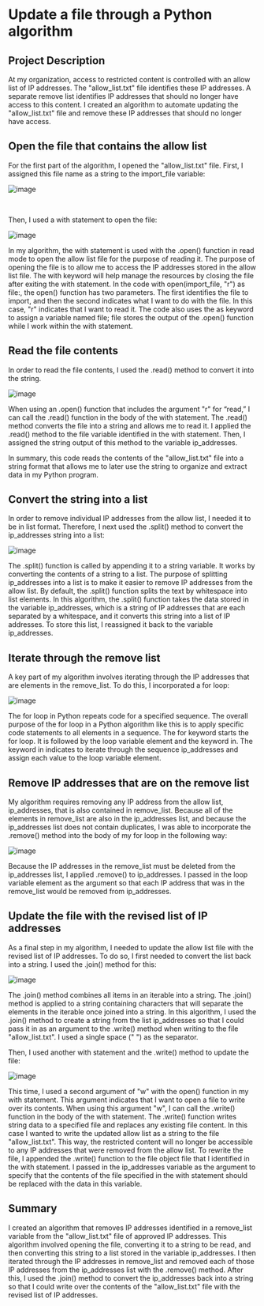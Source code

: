 <h1>Update a file through a Python algorithm</h1>


<h2>Project Description</h2>
At my organization, access to restricted content is controlled with an allow list of IP addresses. The "allow_list.txt" file identifies these IP addresses. A separate remove list identifies IP addresses that should no longer have access to this content. I created an algorithm to automate updating the "allow_list.txt" file and remove these IP addresses that should no longer have access.
<br />

<h2>Open the file that contains the allow list</h2>

For the first part of the algorithm, I opened the "allow_list.txt" file. First, I assigned this file name as a string to the import_file variable:

![image](https://github.com/eleasel/PythonFileUpdate/assets/101367394/0e322e68-14a9-4d99-9929-b973fb4bb8b7)

<br />

Then, I used a with statement to open the file:

![image](https://github.com/eleasel/PythonFileUpdate/assets/101367394/7c298410-b779-4ddc-89f3-50dda3138a1a)

In my algorithm, the with statement is used with the .open() function in read mode to open the allow list file for the purpose of reading it. The purpose of opening the file is to allow me to access the IP addresses stored in the allow list file. The with keyword will help manage the resources by closing the file after exiting the with statement. In the code with open(import_file, "r") as file:, the open() function has two parameters. The first identifies the file to import, and then the second indicates what I want to do with the file. In this case, "r" indicates that I want to read it. The code also uses the as keyword to assign a variable named file; file stores the output of the .open() function while I work within the with statement.

<h2>Read the file contents</h2>
In order to read the file contents, I used the .read() method to convert it into the string.

![image](https://github.com/eleasel/PythonFileUpdate/assets/101367394/b9df522d-6499-4deb-829c-602396218c0d)

When using an .open() function that includes the argument "r" for “read,” I can call the .read() function in the body of the with statement. The .read() method converts the file into a string and allows me to read it. I applied the .read() method to the file variable identified in the with statement. Then, I assigned the string output of this method to the variable ip_addresses. 

In summary, this code reads the contents of the "allow_list.txt" file into a string format that allows me to later use the string to organize and extract data in my Python program.

<h2>Convert the string into a list</h2>

In order to remove individual IP addresses from the allow list, I needed it to be in list format. Therefore, I next used the .split() method to convert the ip_addresses string into a list:

 ![image](https://github.com/eleasel/PythonFileUpdate/assets/101367394/6dd6f692-f92f-419d-8c67-bb7b46271ef0)

The .split() function is called by appending it to a string variable. It works by converting the contents of a string to a list. The purpose of splitting ip_addresses into a list is to make it easier to remove IP addresses from the allow list. By default, the .split() function splits the text by whitespace into list elements. In this algorithm, the .split() function takes the data stored in the variable ip_addresses, which is a string of IP addresses that are each separated by a whitespace, and it converts this string into a list of IP addresses. To store this list, I reassigned it back to the variable ip_addresses. 

<h2>Iterate through the remove list</h2>
A key part of my algorithm involves iterating through the IP addresses that are elements in the remove_list. To do this, I incorporated a for loop:

![image](https://github.com/eleasel/PythonFileUpdate/assets/101367394/9a5b25d5-b612-4370-9e68-232a31b9684f)


The for loop in Python repeats code for a specified sequence. The overall purpose of the for loop in a Python algorithm like this is to apply specific code statements to all elements in a sequence. The for keyword starts the for loop. It is followed by the loop variable element and the keyword in. The keyword in indicates to iterate through the sequence ip_addresses and assign each value to the loop variable element. 

<h2>Remove IP addresses that are on the remove list</h2>
My algorithm requires removing any IP address from the allow list, ip_addresses, that is also contained in remove_list. Because all of the elements in remove_list are also in the ip_addresses list, and because the ip_addresses list does not contain duplicates, I was able to incorporate the .remove() method into the body of my for loop in the following way:

![image](https://github.com/eleasel/PythonFileUpdate/assets/101367394/1dfc3f37-6cac-4856-b00d-b60763d74fdd)

 

Because the IP addresses in the remove_list must be deleted from the ip_addresses list, I applied .remove() to ip_addresses. I passed in the loop variable element as the argument so that each IP address that was in the remove_list would be removed from ip_addresses. 

<H2>Update the file with the revised list of IP addresses</H2>
As a final step in my algorithm, I needed to update the allow list file with the revised list of IP addresses. To do so, I first needed to convert the list back into a string. I used the .join() method for this:

![image](https://github.com/eleasel/PythonFileUpdate/assets/101367394/a99296e5-8a34-43f3-8665-4a54d43eb4a1)

The .join() method combines all items in an iterable into a string. The .join() method is applied to a string containing characters that will separate the elements in the iterable once joined into a string. In this algorithm, I used the .join() method to create a string from the list ip_addresses so that I could pass it in as an argument to the .write() method when writing to the file "allow_list.txt". I used a single space (" ") as the separator. 

Then, I used another with statement and the .write() method to update the file:

![image](https://github.com/eleasel/PythonFileUpdate/assets/101367394/0880dd52-0081-45da-9349-bb106126f3d4)

This time, I used a second argument of "w" with the open() function in my with statement. This argument indicates that I want to open a file to write over its contents. When using this argument "w", I can call the .write() function in the body of the with statement. The .write() function writes string data to a specified file and replaces any existing file content. 
In this case I wanted to write the updated allow list as a string to the file "allow_list.txt". This way, the restricted content will no longer be accessible to any IP addresses that were removed from the allow list. To rewrite the file, I appended the .write() function to the file object file that I identified in the with statement. I passed in the ip_addresses variable as the argument to specify that the contents of the file specified in the with statement should be replaced with the data in this variable.

<H2>Summary</H2>
I created an algorithm that removes IP addresses identified in a remove_list variable from the "allow_list.txt" file of approved IP addresses. This algorithm involved opening the file, converting it to a string to be read, and then converting this string to a list stored in the variable ip_addresses. I then iterated through the IP addresses in remove_list and removed each of those IP addresses from the ip_addresses list with the .remove() method. After this, I used the .join() method to convert the ip_addresses back into a string so that I could write over the contents of the "allow_list.txt" file with the revised list of IP addresses.

</p>

<!--
 ```diff
- text in red
+ text in green
! text in orange
# text in gray
@@ text in purple (and bold)@@
```
--!>
